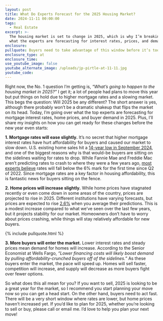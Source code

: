 ```yaml
---
layout: post
title: What Do Experts Forecast for the 2025 Housing Market?
date: 2024-11-11 00:00:00
tags:
  - Real Estate
excerpt: >-
  The housing market is set to change in 2025, which is why I’m breaking down
  what the experts are forecasting for interest rates, prices, and demand.
enclosure:
pullquote: Buyers need to take advantage of this window before it’s too late.
enclosure_type: at
enclosure_time:
use_youtube_image: false
youtube_alternate_image: /uploads/jp-pirtle-at-11-11.jpg
youtube_code:
---
```

Right now, the No. 1 question I’m getting is, *“What’s going to happen to the housing market in 2025?”* I get it; a lot of people had plans to move this year but put things on hold due to higher mortgage rates and a slowing market. This begs the question: Will 2025 be any different? The short answer is yes, although there probably won’t be a dramatic shakeup that flips the market on its head. Today, I’m going over what the top experts are forecasting for mortgage interest rates, home prices, and buyer demand in 2025. Plus, I’ll share my insights on how you can get ready for these changes before the new year even starts:

**1\. Mortgage rates will ease slightly.** It’s no secret that higher mortgage interest rates have hurt affordability for buyers and caused our market to slow down. U.S. existing home sales hit a [14-year low in September 2024](https://www.reuters.com/markets/us/us-existing-home-sales-fall-14-year-low-september-2024-10-23/), and one of the biggest reasons why is that would-be buyers are sitting on the sidelines waiting for rates to drop. While Fannie Mae and Freddie Mac aren’t predicting rates to crash to where they were a few years ago, [most experts believe](https://www.keepingcurrentmatters.com/2024/10/21/what-to-expect-from-mortgage-rates-and-home-prices-in-2025) rates will fall below the 6% mark for the first time since Q2 of 2022. Since mortgage rates are a key factor in housing affordability, this is fantastic news for buyers sitting on the fence.

**2\. Home prices will increase slightly.** While home prices have stagnated recently or even come down in some areas of the country, prices are projected to rise in 2025. Different institutions have varying forecasts, but prices are expected to rise [2\.6%](https://www.keepingcurrentmatters.com/2024/10/21/what-to-expect-from-mortgage-rates-and-home-prices-in-2025) when you average their predictions. This is a modest increase compared to what we’ve seen over the last few years, but it projects stability for our market. Homeowners don’t have to worry about prices crashing, while things will stay relatively affordable for new buyers.

{% include pullquote.html %}

**3\. More buyers will enter the market.** Lower interest rates and steady prices mean demand for homes will increase. According to the Senior Economist at Wells Fargo, *“Lower financing costs will likely boost demand by pulling affordability-crunched buyers off of the sidelines.”* As these buyers enter the market, the pace will speed up. Homes will sell faster, competition will increase, and supply will decrease as more buyers fight over fewer options.

So what does this all mean for you? If you want to sell, 2025 is looking to be a great year for the market, so I recommend you start planning your move now so you can get a head start. On the other hand, buyers need to act fast. There will be a very short window where rates are lower, but home prices haven’t increased yet. If you’d like to plan for 2025, whether you’re looking to sell or buy, please call or email me. I’d love to help you plan your next move!

&nbsp;

&nbsp;